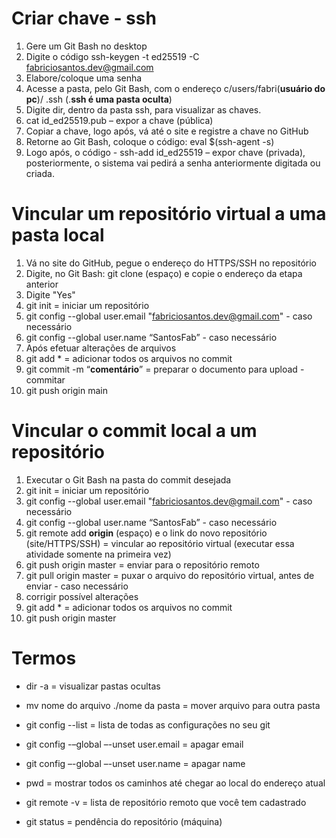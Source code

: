 # Criar chave - ssh

1. Gere um Git Bash no desktop
2. Digite o código ssh-keygen -t ed25519 -C fabriciosantos.dev@gmail.com
3. Elabore/coloque uma senha
4. Acesse a pasta, pelo Git Bash, com o endereço c/users/fabri(**usuário do pc**)/ .ssh (.**ssh é uma pasta oculta**)
5. Digite dir, dentro da pasta ssh, para visualizar as chaves.
6. cat id_ed25519.pub – expor a chave (pública)
7. Copiar a chave, logo após, vá até o site e registre a chave no GitHub
8. Retorne ao Git Bash, coloque o código: eval $(ssh-agent -s)
9. Logo após, o código - ssh-add id_ed25519 – expor chave (privada), posteriormente, o sistema vai pedirá a senha anteriormente digitada ou criada.

# Vincular um repositório virtual a uma pasta local

1.   Vá no site do GitHub, pegue o endereço do HTTPS/SSH no repositório
2.   Digite, no Git Bash: git clone (espaço) e copie o endereço da etapa anterior 
3.   Digite "Yes"
4.   git init = iniciar um repositório 
5.   git config --global user.email "fabriciosantos.dev@gmail.com"  - caso necessário
6.   git config --global user.name “SantosFab” - caso necessário
7.   Após efetuar alterações de arquivos
8.   git add * = adicionar todos os arquivos no commit
9.   git commit -m “**comentário**” = preparar o documento para upload - commitar
10.   git push origin main

# Vincular o commit local a um repositório

1. Executar o Git Bash na pasta do commit desejada
2. git init = iniciar um repositório 
3. git config --global user.email "fabriciosantos.dev@gmail.com" - caso necessário
4. git config --global user.name “SantosFab” - caso necessário
5. git remote add **origin** (espaço) e o link do novo repositório (site/HTTPS/SSH) =  vincular ao repositório virtual (executar essa atividade somente na primeira vez)
6. git push origin master = enviar para o repositório remoto 
7. git pull origin master = puxar o arquivo do repositório virtual, antes de enviar - caso necessário
8. corrigir possível alterações
9. git add * = adicionar todos os arquivos no commit
10. git push origin master
#  Termos

* dir -a = visualizar pastas ocultas

* mv nome do arquivo ./nome da pasta = mover arquivo para outra pasta

* git config --list = lista de todas as configurações no seu git

* git config -–global –-unset user.email = apagar email

* git config –-global –-unset user.name = apagar name

* pwd = mostrar todos os caminhos até chegar ao local do endereço atual

* git remote -v = lista de repositório remoto que você tem cadastrado

* git status = pendência do repositório (máquina)

